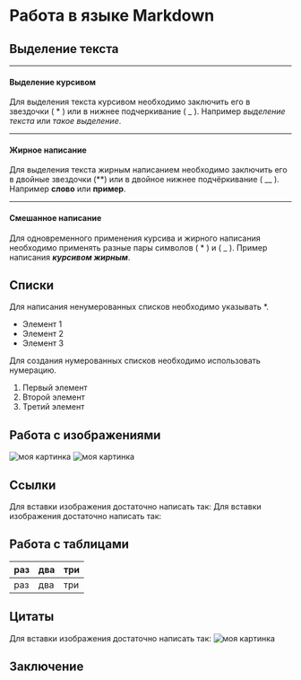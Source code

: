 # Работа в языке Markdown

## Выделение текста

___
#### Выделение курсивом

Для выделения текста курсивом необходимо заключить его в звездочки ( * ) или в нижнее подчеркивание ( _ ).
Например *выделение текста* или _такое выделение_.

___
#### Жирное написание

Для выделения текста жирным написанием необходимо заключить его в двойные звездочки (**) или в двойное нижнее подчёркивание ( __ ).
Например **слово** или __пример__.

***
#### Смешанное написание

Для одновременного применения курсива и жирного написания необходимо применять разные пары символов ( * ) и ( _ ).
Пример написания __*курсивом жирным*__.

## Списки
Для написания ненумерованных списков необходимо указывать *.
* Элемент 1
* Элемент 2
* Элемент 3

Для создания нумерованных списков необходимо использовать нумерацию.
1. Первый элемент
2. Второй элемент
3. Третий элемент

## Работа с изображениями
![моя картинка](maxresdefault.jpg) 
![моя картинка](maxresdefault.jpg) 

## Ссылки
Для вставки изображения достаточно написать так:
Для вставки изображения достаточно написать так:
## Работа с таблицами

| раз | два | три |
|:----|:----|:----|
| раз | два | три |

## Цитаты
Для вставки изображения достаточно написать так:
![моя картинка](maxresdefault.jpg) 
## Заключение
